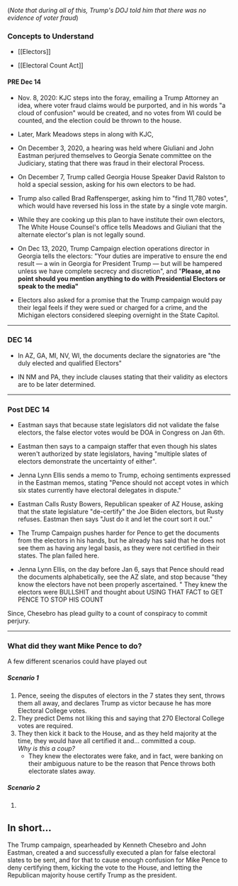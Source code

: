(*Note that during all of this, Trump's DOJ told him that there was no evidence of voter fraud*)


### Concepts to Understand

- [[Electors]]

- [[Electoral Count Act]]


#### PRE Dec 14

- Nov. 8, 2020: KJC steps into the foray, emailing a Trump Attorney an idea, where voter fraud claims would be purported, and in his words "a cloud of confusion" would be created, and no votes from WI could be counted, and the election could be thrown to the house. 

- Later, Mark Meadows steps in along with KJC, 

- On December 3, 2020, a hearing was held where Giuliani and John Eastman perjured themselves to Georgia Senate committee on the Judiciary, stating that there was fraud in their electoral Process. 

- On December 7, Trump called Georgia House Speaker David Ralston to hold a special session, asking for his own electors to be had. 

- Trump also called Brad Raffensperger, asking him to "find 11,780 votes", which would have reversed his loss in the state by a single vote margin.

- While they are cooking up this plan to have institute their own electors, The White House Counsel's office tells Meadows and Giuliani that the alternate elector's plan is not legally sound. 

- On Dec 13, 2020, Trump Campaign election operations director in Georgia tells the electors: "Your duties are imperative to ensure the end result — a win in Georgia for President Trump — but will be hampered unless we have complete secrecy and discretion", and "**Please, at no point should you mention anything to do with Presidential Electors or speak to the media"**

- Electors also asked for a promise that the Trump campaign would pay their legal feels if they were sued or charged for a crime, and the Michigan electors considered sleeping overnight in the State Capitol. 

***
### DEC 14

- In AZ, GA, MI, NV, WI, the documents declare the signatories are "the duly elected and qualified Electors"

- IN NM and PA, they include clauses stating that their validity as electors are to be later determined. 
***
### Post DEC 14

- Eastman says that because state legislators did not validate the false electors, the false elector votes would be DOA in Congress on Jan 6th. 

- Eastman then says to a campaign staffer that even though his slates weren't authorized by state legislators, having "multiple slates of electors demonstrate the uncertainty of either". 

- Jenna Lynn Ellis sends a memo to Trump, echoing sentiments expressed in the Eastman memos, stating "Pence should not accept votes in which six states currently have electoral delegates in dispute." 

- Eastman Calls Rusty Bowers, Republican speaker of AZ House, asking that the state legislature "de-certify" the Joe Biden electors, but Rusty refuses. Eastman then says "Just do it and let the court sort it out."

- The Trump Campaign pushes harder for Pence to get the documents from the electors in his hands, but he already has said that he does not see them as having any legal basis, as they were not certified in their states. The plan failed here. 

- Jenna Lynn Ellis, on the day before Jan 6, says that Pence should read the documents alphabetically, see the AZ slate, and stop because "they know the electors have not been properly ascertained. " They knew the electors were BULLSHIT and thought about USING THAT FACT to GET PENCE TO STOP HIS COUNT

Since, Chesebro has plead guilty to a count of conspiracy to commit perjury.  
***
### What did they want Mike Pence to do? 

A few different scenarios could have played out 
##### Scenario 1
1. Pence, seeing the disputes of electors in the 7 states they sent, throws them all away, and declares Trump as victor because he has more Electoral College votes. 
2. They predict Dems not liking this and saying that 270 Electoral College votes are required. 
3. They then kick it back to the House, and as they held majority at the time, they would have all certified it and... committed a coup.  
	*Why is this a coup?*
	- They knew the electorates were fake, and in fact, were banking on their ambiguous nature to be the reason that Pence throws both electorate slates away. 
##### Scenario 2
1. 
## In short...

The Trump campaign, spearheaded by Kenneth Chesebro and John Eastman, created a and successfully executed a plan for false electoral slates to be sent, and for that to cause enough confusion for Mike Pence to deny certifying them, kicking the vote to the House, and letting the Republican majority house certify Trump as the president. 